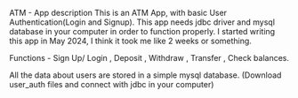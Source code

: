 ATM - App description
This is an ATM App, with basic User Authentication(Login and Signup). This app needs jdbc driver  and mysql database in your computer in order to function properly. I started writing this app in May 2024, I think it took me like 2 weeks or something.

Functions - Sign Up/ Login , Deposit , Withdraw , Transfer , Check balances. 

All the data about users are stored in a simple mysql database. (Download user_auth files and connect with jdbc in your computer) 
